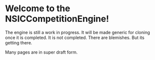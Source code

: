 # Welcome to the NSICCompetitionEngine!

The engine is still a work in progress. It will be made generic for cloning once it is completed. It is not completed. There are blemishes. But its getting there.

Many pages are in super draft form.
